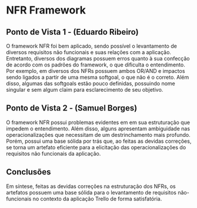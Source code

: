 # NFR Framework

## Ponto de Vista 1 - (Eduardo Ribeiro)
O framework NFR foi bem aplicado, sendo possível o levantamento de diversos requisitos não funcionais e suas relações com a aplicação. Entretanto, diversos dos diagramas possuem erros quanto à sua confecção de acordo com os padrões do framework, o que dificulta o entendimento. Por exemplo, em diversos dos NFRs possuem ambos OR/AND e impactos sendo ligados a partir de uma mesma softgoal, o que não é o correto. Além disso, algumas das softgoals estão pouco definidas, possuindo nome singular e sem algum claim para esclarecimento de seu objetivo.

## Ponto de Vista 2 - (Samuel Borges)
O framework NFR possui problemas evidentes em em sua estruturação que impedem o entendimento. Além disso, alguns apresentam ambiguidade nas operacionalizações que necessitam de um destrinchamento mais profundo. Porém, possui uma base sólida por trás que, ao feitas as devidas correções, se torna um artefato eficiente para a elicitação das operacionalizações do requisitos não funcionais da aplicação.


## Conclusões
Em síntese, feitas as devidas correções na estruturação dos NFRs, os artefatos possuem uma base sólida para o levantamento de requisitos não-funcionais no contexto da aplicação Trello de forma satisfatória.
